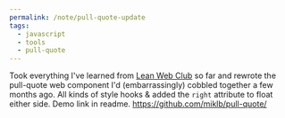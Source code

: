 ```yaml
---
permalink: /note/pull-quote-update
tags:
  - javascript
  - tools
  - pull-quote
---
```


Took everything I've learned from
 [Lean Web Club](https://leanwebclub.com) so far and rewrote the pull-quote web component I'd (embarrassingly) cobbled together a few months ago. All kinds of style hooks & added the `right` attribute to float either side. Demo link in readme. https://github.com/miklb/pull-quote/

<a class="u-bridgy-fed" href="https://fed.brid.gy/" hidden="from-humans"></a>

